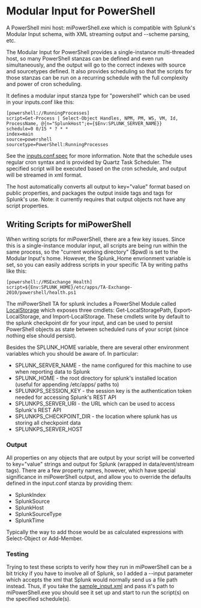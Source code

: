 Modular Input for PowerShell
============================

A PowerShell mini host: miPowerShell.exe which is compatible with Splunk's Modular Input schema, with XML streaming output and --scheme parsing, etc.

The Modular Input for PowerShell provides a single-instance multi-threaded host, so many PowerShell stanzas can be defined and even run simultaneously, and the output will go to the correct indexes with source and sourcetypes defined. It also provides scheduling so that the scripts for those stanzas can be run on a recurring schedule with the full complexity and power of cron scheduling.

It defines a modular input stanza type for "powershell" which can be used in your inputs.conf like this:

    [powershell://RunningProcesses]
    script=Get-Process | Select-Object Handles, NPM, PM, WS, VM, Id, ProcessName, @{n="SplunkHost";e={$Env:SPLUNK_SERVER_NAME}}
    schedule=0 0/15 * ? * *
    index=main
    source=powershell
    sourcetype=PowerShell:RunningProcesses

See the [inputs.conf.spec]() for more information. Note that the schedule uses regular cron syntax and is provided by Quartz Task Scheduler. The specified script will be executed based on the cron schedule, and output will be streamed in xml format.

The host automatically converts all output to key="value" format based on public properties, and packages the output inside <data> tags and <event> tags for Splunk's use. Note: it currently requires that output objects not have any script properties.


Writing Scripts for miPowerShell
--------------------------------

When writing scripts for miPowerShell, there are a few key issues. Since this is a single-instance modular input, all scripts are being run within the same process, so the "current working directory" ($pwd) is set to the Modular Input's home.  However, the Splunk_Home envrionment variable is set, so you can easily address scripts in your specific TA by writing paths like this:

    [powershell://MSExchange_Health]
    script=${Env:SPLUNK_HOME}/etc/apps/TA-Exchange-2010/powershell/health.ps1

The miPowerShell TA for splunk includes a PowerShel Module called [LocalStorage](https://github.com/splunk/splunk-powershell-modularinput/tree/master/ModularPowerShell/Modules/LocalStorage) which exposes three cmdlets: Get-LocalStoragePath, Export-LocalStorage, and Import-LocalStorage. These cmdlets write by default to the splunk checkpoint dir for your input, and can be used to persist PowerShell objects as state between scheduled runs of your script (since nothing else should persist).

Besides the SPLUNK_HOME variable, there are several other environment variables which you should be aware of. In particular:

* SPLUNK\_SERVER\_NAME - the name configured for this machine to use when reporting data to Splunk
* SPLUNK\_HOME - the root directory for splunk's installed location (useful for appending /etc/apps/ paths to)
* SPLUNKPS\_SESSION\_KEY - the session key is the authentication token needed for accessing Splunk's REST API
* SPLUNKPS\_SERVER\_URI - the URL which can be used to access Splunk's REST API
* SPLUNKPS\_CHECKPOINT\_DIR - the location where splunk has us storing all checkpoint data
* SPLUNKPS\_SERVER\_HOST 

### Output

All properties on any objects that are output by your script will be converted to key="value" strings and output for Splunk (wrapped in data/event/stream tags). There are a few property names, however, which have special significance in miPowerShell output, and allow you to override the defaults defined in the input.conf stanza by providing them:

* SplunkIndex
* SplunkSource
* SplunkHost
* SplunkSourceType
* SplunkTime

Typically the way to add those would be as calculated expressions with Select-Object or Add-Member.

### Testing

Trying to test these scripts to verify how they run in miPowerShell can be a bit tricky if you have to involve all of Splunk, so I added a --input parameter which accepts the xml that Splunk would normally send us a file path instead. Thus, if you take the [sample_input.xml](https://github.com/splunk/splunk-powershell-modularinput/blob/master/ModularPowerShell/sample_input.xml) and pass it's path to miPowerShell.exe you should see it set up and start to run the script(s) on the specified schedule(s).